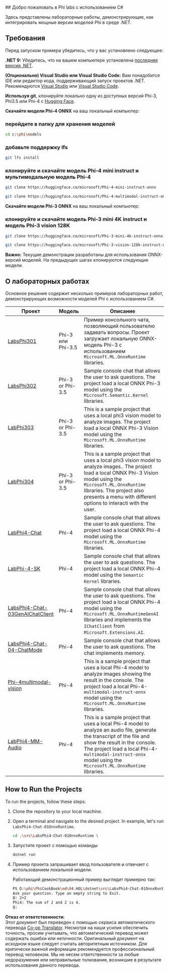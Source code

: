 <!--
CO_OP_TRANSLATOR_METADATA:
{
  "original_hash": "903c509a6d0d1ecce00b849d7f753bdd",
  "translation_date": "2025-05-07T13:09:33+00:00",
  "source_file": "md/04.HOL/dotnet/readme.md",
  "language_code": "ru"
}
-->
﻿## Добро пожаловать в Phi labs с использованием C#

Здесь представлены лабораторные работы, демонстрирующие, как интегрировать мощные версии моделей Phi в среде .NET.

## Требования

Перед запуском примера убедитесь, что у вас установлено следующее:

**.NET 9:** Убедитесь, что на вашем компьютере установлена [последняя версия .NET](https://dotnet.microsoft.com/download/dotnet?WT.mc_id=aiml-137032-kinfeylo).

**(Опционально) Visual Studio или Visual Studio Code:** Вам понадобится IDE или редактор кода, поддерживающий запуск проектов .NET. Рекомендуются [Visual Studio](https://visualstudio.microsoft.com?WT.mc_id=aiml-137032-kinfeylo) или [Visual Studio Code](https://code.visualstudio.com?WT.mc_id=aiml-137032-kinfeylo).

**Используя git**, клонируйте локально одну из доступных версий Phi-3, Phi3.5 или Phi-4 с [Hugging Face](https://huggingface.co/collections/lokinfey/phi-4-family-679c6f234061a1ab60f5547c).

**Скачайте модели Phi-4 ONNX** на ваш локальный компьютер:

### перейдите в папку для хранения моделей

```bash
cd c:\phi\models
```

### добавьте поддержку lfs

```bash
git lfs install 
```

### клонируйте и скачайте модель Phi-4 mini instruct и мультимодальную модель Phi-4

```bash
git clone https://huggingface.co/microsoft/Phi-4-mini-instruct-onnx

git clone https://huggingface.co/microsoft/Phi-4-multimodal-instruct-onnx
```

**Скачайте модели Phi-3 ONNX** на ваш локальный компьютер:

### клонируйте и скачайте модель Phi-3 mini 4K instruct и модель Phi-3 vision 128K

```bash
git clone https://huggingface.co/microsoft/Phi-3-mini-4k-instruct-onnx

git clone https://huggingface.co/microsoft/Phi-3-vision-128k-instruct-onnx-cpu
```

**Важно:** Текущие демонстрации разработаны для использования ONNX-версий моделей. На предыдущих шагах клонируются следующие модели.

## О лабораторных работах

Основное решение содержит несколько примеров лабораторных работ, демонстрирующих возможности моделей Phi с использованием C#.

| Проект | Модель | Описание |
| ------------ | -----------| ----------- |
| [LabsPhi301](../../../../../md/04.HOL/dotnet/src/LabsPhi301) | Phi-3 или Phi-3.5 | Пример консольного чата, позволяющий пользователю задавать вопросы. Проект загружает локальную ONNX-модель Phi-3 с использованием `Microsoft.ML.OnnxRuntime` libraries. |
| [LabsPhi302](../../../../../md/04.HOL/dotnet/src/LabsPhi302) | Phi-3 or Phi-3.5 | Sample console chat that allows the user to ask questions. The project load a local ONNX Phi-3 model using the `Microsoft.Semantic.Kernel` libraries. |
| [LabPhi303](../../../../../md/04.HOL/dotnet/src/LabsPhi303) | Phi-3 or Phi-3.5 | This is a sample project that uses a local phi3 vision model to analyze images. The project load a local ONNX Phi-3 Vision model using the `Microsoft.ML.OnnxRuntime` libraries. |
| [LabPhi304](../../../../../md/04.HOL/dotnet/src/LabsPhi304) | Phi-3 or Phi-3.5 | This is a sample project that uses a local phi3 vision model to analyze images.. The project load a local ONNX Phi-3 Vision model using the `Microsoft.ML.OnnxRuntime` libraries. The project also presents a menu with different options to interacti with the user. | 
| [LabPhi4-Chat](../../../../../md/04.HOL/dotnet/src/LabsPhi4-Chat-01OnnxRuntime) | Phi-4 | Sample console chat that allows the user to ask questions. The project load a local ONNX Phi-4 model using the `Microsoft.ML.OnnxRuntime` libraries. |
| [LabPhi-4-SK](../../../../../md/04.HOL/dotnet/src/LabsPhi4-Chat-02SK) | Phi-4 | Sample console chat that allows the user to ask questions. The project load a local ONNX Phi-4 model using the `Semantic Kernel` libraries. |
| [LabsPhi4-Chat-03GenAIChatClient](../../../../../md/04.HOL/dotnet/src/LabsPhi4-Chat-03GenAIChatClient) | Phi-4 | Sample console chat that allows the user to ask questions. The project load a local ONNX Phi-4 model using the `Microsoft.ML.OnnxRuntimeGenAI` libraries and implements the `IChatClient` from `Microsoft.Extensions.AI`. |
| [LabsPhi4-Chat-04-ChatMode](../../../../../md/04.HOL/dotnet/src/LabsPhi4-Chat-04-ChatMode) | Phi-4 | Sample console chat that allows the user to ask questions. The chat implements memory. |
| [Phi-4multimodal-vision](../../../../../md/04.HOL/dotnet/src/LabsPhi4-MultiModal-01Images) | Phi-4 | This is a sample project that uses a local Phi-4 model to analyze images showing the result in the console. The project load a local Phi-4-`multimodal-instruct-onnx` model using the `Microsoft.ML.OnnxRuntime` libraries. |
| [LabPhi4-MM-Audio](../../../../../md/04.HOL/dotnet/src/LabsPhi4-MultiModal-02Audio) | Phi-4 |This is a sample project that uses a local Phi-4 model to analyze an audio file, generate the transcript of the file and show the result in the console. The project load a local Phi-4-`multimodal-instruct-onnx` model using the `Microsoft.ML.OnnxRuntime` libraries. |

## How to Run the Projects

To run the projects, follow these steps:

1. Clone the repository to your local machine.

1. Open a terminal and navigate to the desired project. In example, let's run `LabsPhi4-Chat-01OnnxRuntime`.

    ```bash
    cd .\src\LabsPhi4-Chat-01OnnxRuntime \
    ```

1. Запустите проект с помощью команды

    ```bash
    dotnet run
    ```

1. Пример проекта запрашивает ввод пользователя и отвечает с использованием локальной модели.

   Работающий демонстрационный пример выглядит примерно так:

   ```bash
   PS D:\phi\PhiCookBook\md\04.HOL\dotnet\src\LabsPhi4-Chat-01OnnxRuntime> dotnet run
   Ask your question. Type an empty string to Exit.
   Q: 2+2
   Phi4: The sum of 2 and 2 is 4.
   Q:
   ```

**Отказ от ответственности**:  
Этот документ был переведен с помощью сервиса автоматического перевода [Co-op Translator](https://github.com/Azure/co-op-translator). Несмотря на наши усилия обеспечить точность, просим учитывать, что автоматический перевод может содержать ошибки или неточности. Оригинальный документ на исходном языке следует считать авторитетным источником. Для критически важной информации рекомендуется профессиональный перевод человеком. Мы не несем ответственности за любые недоразумения или неправильные толкования, возникшие в результате использования данного перевода.